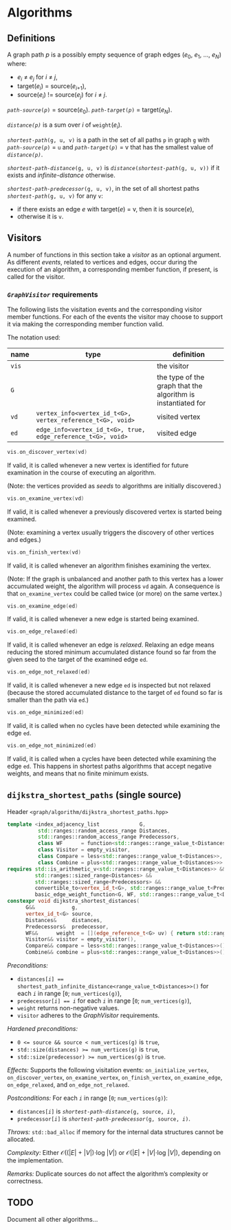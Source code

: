 # Algorithms

## Definitions

A graph path _p_ is a possibly empty sequence of graph edges (_e_<sub>0</sub>, _e_<sub>1</sub>, ..., _e_<sub>_N_</sub>) where:
  * _e_<sub>_i_</sub> ≠ _e_<sub>_j_</sub> for _i_ ≠ _j_,
  * target(_e_<sub>_i_</sub>) = source(_e_<sub>_i_+1</sub>),
  * source(_e_<sub>_i_</sub>) != source(_e_<sub>_j_</sub>) for _i_ ≠ _j_.

<code><i>path-source</i>(<i>p</i>)</code> = source(_e_<sub>0</sub>). <code><i>path-target</i>(<i>p</i>)</code> = target(_e_<sub>_N_</sub>).

<code><i>distance(p)</i></code> is a sum over _i_ of <code>weight</code>(_e_<sub>_i_</sub>).

<code><i>shortest-path</i>(g, u, v)</code> is a path in the set of all paths `p` in graph `g` with <code><i>path-source</i>(<i>p</i>)</code> = `u` 
and <code><i>path-target</i>(<i>p</i>)</code> = v that has the smallest value of <code><i>distance(p)</i></code>.

<code><i>shortest-path-distance</i>(g, u, v)</code> is <code><i>distance</i>(<i>shortest-path</i>(g, u, v))</code> if it exists and _infinite-distance_ otherwise.

<code><i>shortest-path-predecessor</i>(g, u, v)</code>, in the set of all shortest paths <code><i>shortest-path</i>(g, u, v)</code> for any `v`:
 * if there exists an edge _e_ with target(_e_) = v, then it is source(_e_),
 * otherwise it is `v`.

## Visitors

A number of functions in this section take a _visitor_ as an optional argument. 
As different _events_, related to vertices and edges, occur during the execution of an algorithm,
a corresponding member function, if present, is called for the visitor.

### <code><em>GraphVisitor</em></code> requirements

The following lists the visitation events and the corresponding visitor member functions.
For each of the events the visitor may choose to support it via making the corresponding member
function valid.

The notation used:

| name  | type | definition  |
|-------|------|-------------|
| `vis` |      | the visitor |
| `G`   |      | the type of the graph that the algorithm is instantiated for           |
| `vd`  | `vertex_info<vertex_id_t<G>, vertex_reference_t<G>, void>`   | visited vertex |
| `ed`  | `edge_info<vertex_id_t<G>, true, edge_reference_t<G>, void>` | visited edge   |

```c++
vis.on_discover_vertex(vd)
```

If valid, it is called whenever a new vertex is identified for future examination in the 
course of executing an algorithm. 

(Note: the vertices provided as _seeds_ to algorithms are initially discovered.)

```c++
vis.on_examine_vertex(vd)
```

If valid, it is called whenever a previously discovered vertex is started being examined.

(Note: examining a vertex usually triggers the discovery of other vertices and edges.)

```c++
vis.on_finish_vertex(vd)
```

If valid, it is called whenever an algorithm finishes examining the vertex.

(Note: If the graph is unbalanced and another path to this vertex has a lower accumulated
       weight, the algorithm will process `vd` again.
       A consequence is that `on_examine_vertex` could be called twice (or more) on the 
       same vertex.)

```c++
vis.on_examine_edge(ed)
```
 
If valid, it is called whenever a new edge is started being examined.



 
```c++
vis.on_edge_relaxed(ed)
```

If valid, it is called whenever an edge is _relaxed_. Relaxing an edge means reducing 
the stored minimum accumulated distance found so far from the given seed to the target 
of the examined edge `ed`.


```c++
vis.on_edge_not_relaxed(ed)
```

If valid, it is called whenever a new edge `ed` is inspected but not relaxed (because
the stored accumulated distance to the target of `ed` found so far is smaller than the path via `ed`.)

```c++
vis.on_edge_minimized(ed)
```

If valid, it is called when no cycles have been detected while examining the edge `ed`.


```c++
vis.on_edge_not_minimized(ed)
```

If valid, it is called when a cycles have been detected while examining the edge `ed`.
This happens in shortest paths algorithms that accept negative weights, and means that 
no finite minimum exists.


## `dijkstra_shortest_paths` (single source)

Header `<graph/algorithm/dijkstra_shortest_paths.hpp>`

```c++
template <index_adjacency_list             G,
          std::ranges::random_access_range Distances,
          std::ranges::random_access_range Predecessors,
          class WF      = function<std::ranges::range_value_t<Distances>(edge_reference_t<G>)>,
          class Visitor = empty_visitor,
          class Compare = less<std::ranges::range_value_t<Distances>>,
          class Combine = plus<std::ranges::range_value_t<Distances>>>
requires std::is_arithmetic_v<std::ranges::range_value_t<Distances>> &&
         std::ranges::sized_range<Distances> && 
         std::ranges::sized_range<Predecessors> && 
         convertible_to<vertex_id_t<G>, std::ranges::range_value_t<Predecessors>> &&
         basic_edge_weight_function<G, WF, std::ranges::range_value_t<Distances>, Compare, Combine>
constexpr void dijkstra_shortest_distances(
      G&&            g,
      vertex_id_t<G> source,
      Distances&     distances,
      Predecessors&  predecessor,
      WF&&      weight  = [](edge_reference_t<G> uv) { return std::ranges::range_value_t<Distances>(1); },
      Visitor&& visitor = empty_visitor(),
      Compare&& compare = less<std::ranges::range_value_t<Distances>>(),
      Combine&& combine = plus<std::ranges::range_value_t<Distances>>());
```

*Preconditions:* 
  * <code>distances[<i>i</i>] == shortest_path_infinite_distance&lt;range_value_t&lt;Distances&gt;&gt;()</code> for each <code><i>i</i></code> in range [`0`; `num_vertices(g)`),
  * <code>predecessor[<i>i</i>] == <i>i</i></code> for each <code><i>i</i></code> in range [`0`; `num_vertices(g)`),
  * `weight` returns non-negative values.
  * `visitor` adheres to the _GraphVisitor_ requirements.
    
*Hardened preconditions:* 
  * `0 <= source && source < num_vertices(g)` is `true`,
  * `std::size(distances) >= num_vertices(g)` is `true`,
  * `std::size(predecessor) >= num_vertices(g)` is `true`.
    
*Effects:* Supports the following visitation events: `on_initialize_vertex`, `on_discover_vertex`,
    `on_examine_vertex`, `on_finish_vertex`, `on_examine_edge`, `on_edge_relaxed`, and `on_edge_not_relaxed`.

*Postconditions:* For each <code><i>i</i></code> in range [`0`; `num_vertices(g)`):
  * <code>distances[<i>i</i>]</code> is <code><i>shortest-path-distance</i>(g, source, <i>i</i>)</code>,
  * <code>predecessor[<i>i</i>]</code> is <code><i>shortest-path-predecessor</i>(g, source, <i>i</i>)</code>.

*Throws:* `std::bad_alloc` if memory for the internal data structures cannot be allocated.

*Complexity:* Either 𝒪((|_E_| + |_V_|)⋅log |_V_|) or 𝒪(|_E_| + |_V_|⋅log |_V_|), depending on the implementation.

*Remarks:* Duplicate sources do not affect the algorithm’s complexity or correctness.

## TODO

Document all other algorithms...
